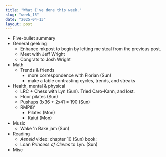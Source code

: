 ```yaml
---
title: "What I've done this week."
slug: "week_15"
date: "2025-04-13"
layout: post
---
```


* Five-bullet summary
* General geeking
    - Enhance mkpost to begin by letting me steal from the previous post.
    - Meet with Jeff Wright
    - Congrats to Josh Wright
* Math
    - Trends & friends
        - more correspondence with Florian (Sun)
        - make a table contrasting cycles, trends, and streaks
* Health, mental & physical
    - LRC + Chess with Lyn (Sun). Tried Caro-Kann, and lost.
    - Floor pilates (Sun)
    - Pushups 3x36 + 2x41 = 190 (Sun)
    - RMP&Y
        - Pilates (Mon)
        - Kaiut (Mon)
* Music
    - Wake 'n Bake jam (Sun)
* Reading
    - *Aeneid*
        video: chapter 10 (Sun)
        book:
    - Loan *Princess of Cleves* to Lyn. (Sun)
* Misc
